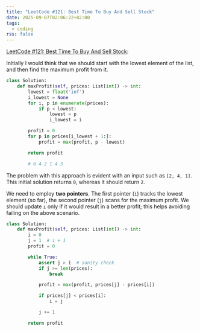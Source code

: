 ```yaml
---
title: "LeetCode #121: Best Time To Buy And Sell Stock"
date: 2025-09-07T02:06:22+02:00
tags:
  - coding
rss: false
---
```


[LeetCode #121: Best Time To Buy And Sell Stock](https://leetcode.com/problems/best-time-to-buy-and-sell-stock/):

Initially I would think that we should start with the lowest element of the
list, and then find the maximum profit from it.

```python
class Solution:
    def maxProfit(self, prices: List[int]) -> int:
        lowest = float('inf')
        i_lowest = None
        for i, p in enumerate(prices):
            if p < lowest:
                lowest = p
                i_lowest = i

        profit = 0
        for p in prices[i_lowest + 1:]:
            profit = max(profit, p - lowest)

        return profit

        # 6 4 2 1 4 3
```

The problem with this approach is evident with an input such as `[2, 4, 1]`.
This initial solution returns `0`, whereas it should return `2`.

We need to employ **two pointers**. The first pointer (`i`) tracks the lowest
element (so far), the second pointer (`j`) scans for the maximum profit. We
should update `i` only if it would result in a better profit; this helps
avoiding failing on the above scenario.

```python
class Solution:
    def maxProfit(self, prices: List[int]) -> int:
        i = 0
        j = 1  # i + 1
        profit = 0

        while True:
            assert j > i  # sanity check
            if j >= len(prices):
                break

            profit = max(profit, prices[j] - prices[i])

            if prices[j] < prices[i]:
                i = j

            j += 1

        return profit
```
